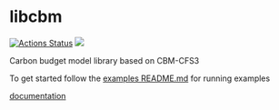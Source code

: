 # libcbm

[![Actions Status](https://github.com/cat-cfs/libcbm_py/workflows/Python%20package/badge.svg)](https://github.com/cat-cfs/libcbm_py/actions) ![](coverage.svg)


Carbon budget model library based on CBM-CFS3

To get started follow the [examples README.md](./examples) for running examples

[documentation](https://cat-cfs.github.io/libcbm_py/)
